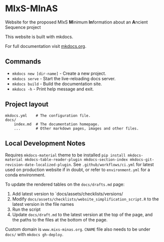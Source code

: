 # MIxS-MInAS

Website for the proposed MIxS **M**inimum **In**formation about an **A**ncient Sequence project

This website is built with mkdocs.

For full documentation visit [mkdocs.org](https://www.mkdocs.org).

## Commands

-   `mkdocs new [dir-name]` - Create a new project.
-   `mkdocs serve` - Start the live-reloading docs server.
-   `mkdocs build` - Build the documentation site.
-   `mkdocs -h` - Print help message and exit.

## Project layout

    mkdocs.yml    # The configuration file.
    docs/
        index.md  # The documentation homepage.
        ...       # Other markdown pages, images and other files.

## Local Development Notes

Requires `mkdocs-material` theme to be installed `pip install mkdocs-material mkdocs-table-reader-plugin mkdocs-section-index mkdocs-git-revision-date-localized-plugin`. See `.github/workflows/ci.yml` for latest used on production website if in doubt, or refer to `environment.yml` for a conda environment.

To update the rendered tables on the `docs/drafts.md` page:

1. Add latest version to `docs/assets/checklists/versions/
2. Modify `docs/assets/checklists/website_simplification_script.R` to the latest version in the file names
3. Run the script
4. Update `docs/draft.md` to the latest version at the top of the page, and the paths to the files at the bottom of the page.

Custom domain is `www.mixs-minas.org`. `CNAME` file also needs to be under `docs/` with `mkdocs gh-deploy`.

